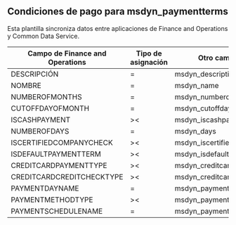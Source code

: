 ## <a name="terms-of-payment-to-msdyn_paymentterms"></a>Condiciones de pago para msdyn_paymentterms

Esta plantilla sincroniza datos entre aplicaciones de Finance and Operations y Common Data Service.

Campo de Finance and Operations | Tipo de asignación | Otro campo de Dynamics 365 | Valor predeterminado
---|---|---|---
DESCRIPCIÓN | = | msdyn_description | 
NOMBRE | = | msdyn_name | 
NUMBEROFMONTHS | = | msdyn_numberofmonth | 
CUTOFFDAYOFMONTH | = | msdyn_cutoffdayofmonth | 
ISCASHPAYMENT | >< | msdyn_iscashpayment | 
NUMBEROFDAYS | = | msdyn_days | 
ISCERTIFIEDCOMPANYCHECK | >< | msdyn_iscertifiedcompanycheck | 
ISDEFAULTPAYMENTTERM | >< | msdyn_isdefaultpaymentterm | 
CREDITCARDPAYMENTTYPE | >< | msdyn_creditcardpaymenttype | 
CREDITCARDCREDITCHECKTYPE | >< | msdyn_creditcardcreditchecktype | 
PAYMENTDAYNAME | = | msdyn_paymentdayname.msdyn_name | 
PAYMENTMETHODTYPE | >< | msdyn_paymentmethodtype | 
PAYMENTSCHEDULENAME | = | msdyn_paymentschedulename.msdyn_name | 
